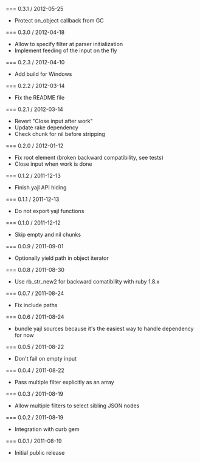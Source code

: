 === 0.3.1 / 2012-05-25

* Protect on_object callback from GC

=== 0.3.0 / 2012-04-18

* Allow to specify filter at parser initialization
* Implement feeding of the input on the fly

=== 0.2.3 / 2012-04-10

* Add build for Windows

=== 0.2.2 / 2012-03-14

* Fix the README file

=== 0.2.1 / 2012-03-14

* Revert "Close input after work"
* Update rake dependency
* Check chunk for nil before stripping

=== 0.2.0 / 2012-01-12

* Fix root element (broken backward compatibility, see tests)
* Close input when work is done

=== 0.1.2 / 2011-12-13

* Finish yajl API hiding

=== 0.1.1 / 2011-12-13

* Do not export yajl functions

=== 0.1.0 / 2011-12-12

* Skip empty and nil chunks

=== 0.0.9 / 2011-09-01

* Optionally yield path in object iterator

=== 0.0.8 / 2011-08-30

* Use rb_str_new2 for backward comatibility with ruby 1.8.x

=== 0.0.7 / 2011-08-24

* Fix include paths

=== 0.0.6 / 2011-08-24

* bundle yajl sources because it's the easiest way to handle dependency
  for now

=== 0.0.5 / 2011-08-22

* Don't fail on empty input

=== 0.0.4 / 2011-08-22

* Pass multiple filter explicitly as an array

=== 0.0.3 / 2011-08-19

* Allow multiple filters to select sibling JSON nodes

=== 0.0.2 / 2011-08-19

* Integration with curb gem

=== 0.0.1 / 2011-08-19

* Initial public release
